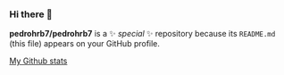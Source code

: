 ### Hi there 👋


**pedrohrb7/pedrohrb7** is a ✨ _special_ ✨ repository because its `README.md` (this file) appears on your GitHub profile.

[My Github stats](https://github-readme-stats.vercel.app/api/pin/?username=pedrohrb7&repo=github-readme-stats&theme=cobalt)
<!--
Here are some ideas to get you started:

- 🔭 I’m currently working on ...
- 🌱 I’m currently learning ...
- 👯 I’m looking to collaborate on ...
- 🤔 I’m looking for help with ...
- 💬 Ask me about ...
- 📫 How to reach me: ...
- 😄 Pronouns: ...
- ⚡ Fun fact: ...

-->
